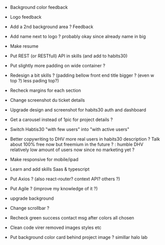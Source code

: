 - Background color feedback
- Logo feedback
- Add a 2nd background area ? Feedback
- Add name next to logo ? probably okay since already name in big
- Make resume
- Put REST (or RESTfull) API in skills (and add to habits30)

- Put slightly more padding on wide container ?
- Redesign a bit skills ? (padding bellow front end title bigger ? (even w top ?) less pading top?)
- Recheck margins for each section
- Change screenshot du ticket details
- Upgrade design and screenshot for habits30 auth and dashboard
- Get a carousel instead of 1pic for project details ?
- Switch Habtis30 "with few users" into "with active users"
- Better copywriting to DHV more real users in habits30 description ? Talk about 100% free now but freemium in the future ?
: humble DHV relatively low amount of users now since no marketing yet ?
- Make responsive for mobile/ipad
- Learn and add skills Saas & typescript
- Put Axios ? (also react-router? context API? others ?)
- Put Agile ? (improve my knowledge of it ?)

- upgrade background
- Change scrollbar ?
- Recheck green success contact msg after colors all chosen
- Clean code virer removed images styles etc
- Put background color card behind project image ? simillar halo lab